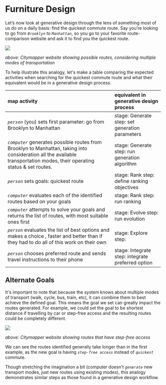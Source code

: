 # Furniture Design

Let’s now look at generative design through the lens of something most of us do on a daily basis: find the quickest commute route. Say you’re looking to go from _`Brooklyn`_ to _`Manhattan`_, so you go to your favorite route-comparison website and ask it to find you the quickest route.

![](https://github.com/martinstacey/RefineryPrimer/tree/0283ff7f125d787dfb4800dfabd3d5893bc49f45/01-introduction/01-02_generative-design/.gitbook/assets/citymapper-brooklyn-to-manhattan.jpg)

_above: Citymapper website showing possible routes, considering multiple modes of transportation_

To help illustrate this analogy, let's make a table comparing the expected activities when searching for the quickest commute route and what their equivalent would be in a generative design process.

| map activity | equivalent in generative design process |
| :--- | :--- |
| _`person`_ \(you\) sets first parameter: go from Brooklyn to Manhattan | stage: Generate  step: set generation parameters |
| _`computer`_ generates possible routes from Brooklyn to Manhattan,  taking into consideration all the available transportation modes, their operating status & set routes. | stage: Generate  step: run generation algorithm |
| _`person`_ sets goals: quickest route | stage: Rank  step: define ranking objectives |
| _`computer`_ evaluates each of the identified routes based on your goals | stage: Rank  step: run ranking |
| _`computer`_ attempts to solve your goals and returns the list of routes,  with most suitable ones first | stage: Evolve  step: run evolution |
| _`person`_ evaluates the list of best options and makes a choice , faster and better than if they had to do all of this work on their own | stage: Explore  step: |
| _`person`_ chooses preferred route and sends travel instructions to their phone | stage: Integrate   step: integrate preferred option |

## Alternate Goals

It's important to note that because the system knows about multiple modes of transport \(walk, cycle, bus, train, etc\), it can combine them to best achieve the defined goal. This means the goal we set can greatly impact the routes generated. For example, we could set the goal to be shortest distance if travelling by car or step-free access and the resulting routes could be completely different.

![](https://github.com/martinstacey/RefineryPrimer/tree/0283ff7f125d787dfb4800dfabd3d5893bc49f45/01-introduction/01-02_generative-design/.gitbook/assets/citymapper-alternate-goals.jpg)

_above: Citymapper website showing routes that have step-free access_

We can see the routes identified generally take longer than in the first example, as the new goal is having _`step-free access`_ instead of _`quickest`_ commute.

Though stretching the imagination a bit \(computer doesn't _`generate`_ new transport modes, just new routes using existing modes\), this analogy demonstrates similar steps as those found in a generative design workflow.

